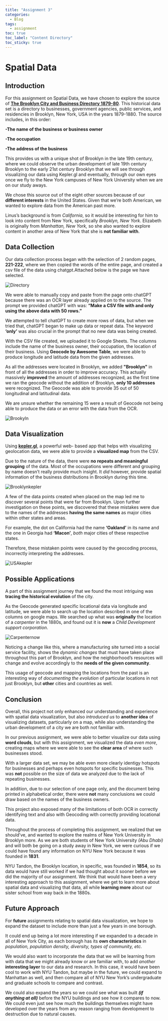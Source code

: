 ```yaml
---
title: "Assignment 3"
categories:
  - Blog
tags:
  - assignment
toc: true
toc_label: "Content Directory"
toc_sticky: true
---
```


# Spatial Data

## **Introduction**
For this assignment on Spatial Data, we have chosen to explore the source of **[The Brooklyn City and Business Directory 1879-80](https://archive.org/details/1880BPL/page/n21/mode/2up)**. This historical data set is a directory to businesses, government agencies, public services, and residencies in Brooklyn, New York, USA in the years 1879-1880. The source includes, in this order:

**-The name of the business or business owner**

**-The occupation**

**-The address of the business**


This provides us with a unique shot of Brooklyn in the late 19th century, where we could observe the urban development of late 19th century Brooklyn to the early 21st century Brooklyn that we will see through visualizing our data using Kepler.gl and eventually, through our own eyes once we fly to the New York campuses of New York University when we are on our study aways.

We chose this source out of the eight other sources because of our **different interests** in the United States. Given that we’re both American, we wanted to explore data from the American past more. 

Linus’s background is from *California*, so it would be interesting for him to look into content from New York, specifically *Brooklyn, New York*. Elizabeth is originally from *Manhattan, New York,* so she also wanted to explore content in another area of New York that she is **not familiar with**. 



## **Data Collection**

Our data collection process began with the selection of 2 random pages, **221-222**, where we then copied the words of the entire page, and created a csv file of the data using chatgpt.Attached below is the page we have selected. 

![Directory](/assets/images/Directory.png)

 We were able to manually copy and paste from the page onto chatGPT because there was an OCR layer already applied on to the source. The prompt we provided chatGPT with was: **“Make a CSV file with and only using the above data with 50 rows.”** 

 We attempted to tell chatGPT to create more rows of data, but when we tried that, chatGPT began to make up data or repeat data. The keyword **‘only’** was also crucial in the prompt that no new data was being created.

With the CSV file created, we uploaded it to Google Sheets. The columns include the name of the business owner, their occupation, the location of their business. Using **Geocode by Awesome Table**, we were able to produce longitude and latitude data from the given addresses. 

As all the addresses were located in Brooklyn, we added **"Brooklyn"** in front of all the addresses in order to improve accuracy. This actually massively **improved** the amount of addresses recognized, as the first time we ran the geocode without the addition of Brooklyn, **only 10 addresses** were recognized. The Geocode was able to provide 35 out of 50 longitudinal and latitudinal data. 

We are unsure whether the remaining 15 were a result of Geocode not being able to produce the data or an error with the data from the OCR. 

![Brookyln](/assets/images/Brooklyn.png)


## Data Visualization


Using **[kepler.gl](https://kepler.gl)**, a powerful web- based app that helps with visualizing geolocation data, we were able to provide a **visualized map** from the CSV.

Due to the nature of the data, there were **no repeats and meaningful grouping** of the data. Most of the occupations were different and grouping by name doesn’t really provide much insight. It *did* however, provide spatial information of the business distributions in Brooklyn during this time.

![Brooklynkepler](/assets/images/brooklynkepler.png)

A few of the data points created when placed on the map led me to discover several points that were far from Brooklyn. Upon further investigation on these points, we discovered that these mistakes were due to the names of the addresses **having the same names** as major cities within other states and areas. 

For example, the dot on California had the name **‘Oakland’** in its name and the one in Georgia had **‘Macon’**, *both* major cities of these respective states. 

Therefore, these mistaken points were caused by the geocoding process, incorrectly interpreting the addresses. 

![USAkepler](/assets/images/USAkepler.png)

## Possible Applications

A part of this assignment journey that we found the most intriguing was **tracing the historical evolution** of the city. 

As the Geocode generated specific locational data via longitude and latitude, we were able to search up the location described in one of the columns on google maps. We searched up what was **originally** the location of a *carpenter* in the 1880s, and found out it is **now** a *Child Development support corporation*. 

![Carpenternow](/assets/images/carpenternow.png)


Noticing a change like this, where a manufacturing site turned into a social service facility, shows the *dynamic changes* that must have taken place throughout this part of Brooklyn, and how the neighborhood’s resources will change and evolve accordingly to the **needs of the given community**. 

This usage of geocode and mapping the locations from the past is an interesting way of *documenting the evolution* of particular locations in not just Brooklyn, but **other** cities and countries as well. 



## Conclusion

Overall, this project not only enhanced our understanding and experience with spatial data visualization, but also *introduced us* to **another idea** of visualizing datasets, particularly on a map, while also understanding the urban development of a city we are both not familiar with. 

In our previous assignment, we were able to better visualize our data using **word clouds**, but with this assignment, we visualized the data *even more*, creating maps where we were able to see the **clear area** of where such businesses stood. 

With a larger data set, we may be able even more clearly identigy hotspots for businesses and perhaps even hotspots for specific businesses. This was **not** possible on the size of data we analyzed due to the lack of repeating businesses. 

In addition, due to our selection of one page only, and the document being printed in alphabetical order, there were **not** many conclusions we could draw based on the names of the business owners. 

This project also exposed many of the limitations of both OCR in correctly identifying text and also with Geocoding with correctly providing locational data. 

Throughout the process of completing this assignment, we realized that we should’ve, and wanted to explore the realms of New York University in Brooklyn more. As we are both students of New York University *(Abu Dhabi)* and will both be going on a study away in New York, we were curious if we could have found any information on NYU New York because it was founded in **1831**. 

NYU Tandon, the Brooklyn location, in specific, was founded in **1854**, so its data would have still worked if we had thought about it sooner before we did the majority of our assignment. We think that would have been a very interesting approach to this assignment, where we get to learn more about spatial data and visualizing that data, all while **learning more** about our sister school from way back in the 1880s.

## Future Approach

For **future** assignments relating to spatial data visualization, we hope to expand the dataset to include more than just a few years in one borough. 

It could end up being a lot more interesting if we expanded to a decade in all of New York City, as each borough has its **own characteristics** in *population, population density, diversity, types of community, etc.* 

We would also want to incorporate the data that we will be learning from with data that we might already know or are familiar with, to add *another* **interesting layer** to our data and research. In this case, it would have been cool to work with NYU Tandon, but maybe in the future, we could expand to Manhattan as well, and then compare all of NYU New York’s undergraduate and graduate schools to compare and contrast. 

We could also expand the years so we could see what was built ***(if anything at all)*** before the NYU buildings and see how it compares to now. We could even just see how much the buildings themselves might have developed over the years from any reason ranging from development to destruction due to natural causes.



